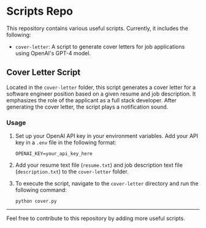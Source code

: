 # Scripts Repo

This repository contains various useful scripts. Currently, it includes the following:

- `cover-letter`: A script to generate cover letters for job applications using OpenAI's GPT-4 model.

## Cover Letter Script

Located in the `cover-letter` folder, this script generates a cover letter for a software engineer position based on a given resume and job description. It emphasizes the role of the applicant as a full stack developer. After generating the cover letter, the script plays a notification sound.

### Usage

1. Set up your OpenAI API key in your environment variables. Add your API key in a `.env` file in the following format:

   ```
   OPENAI_KEY=your_api_key_here
   ```

2. Add your resume text file (`resume.txt`) and job description text file (`description.txt`) to the `cover-letter` folder.

3. To execute the script, navigate to the `cover-letter` directory and run the following command:

   ```
   python cover.py
   ```

---

Feel free to contribute to this repository by adding more useful scripts.

